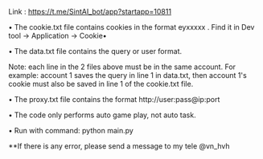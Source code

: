 Link : https://t.me/SintAI_bot/app?startapp=10811

• The cookie.txt file contains cookies in the format eyxxxxx . Find it in Dev tool -> Application -> Cookie• 

• The data.txt file contains the query or user format.

Note: each line in the 2 files above must be in the same account. 
For example: account 1 saves the query in line 1 in data.txt, then account 1's cookie must also be saved in line 1 of the cookie.txt file.

• The proxy.txt file contains the format http://user:pass@ip:port

• The code only performs auto game play, not auto task. 

• Run with command: python main.py


**If there is any error, please send a message to my tele @vn_hvh
